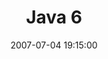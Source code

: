 ---
layout: event
title:  "Java 6"
date:   2007-07-04 19:15:00
tags: events
speakers:
 - sschneider
location: uni-ka-hs101
---